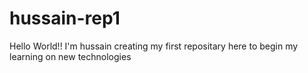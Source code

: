 # hussain-rep1
Hello World!!
I'm hussain creating my first repositary here to begin my learning on new technologies
